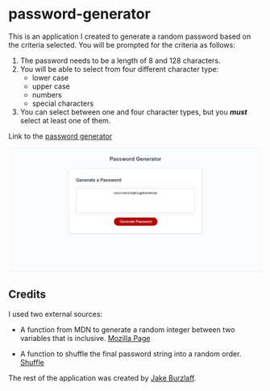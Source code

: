 # password-generator

This is an application I created to generate a random password based on the criteria selected.  You will be prompted for the criteria as follows: 
 1. The password needs to be a length of 8 and 128 characters.
 2. You will be able to select from four different character type:
    - lower case
    - upper case
    - numbers
    - special characters
 3. You can select between one and four character types, but you ***must*** select at least one of them.
 
 Link to the [password generator](https://jburz.github.io/password-generator)

 ![password-generator](./assets/images/password-generator.png)
 
 ## Credits
 
 I used two external sources:
 * A function from MDN to generate a random integer between two variables that is inclusive.
 [Mozilla Page](https://developer.mozilla.org/en-US/docs/Web/JavaScript/Reference/Global_Objects/Math/random)

 * A function to shuffle the final password string into a random order.
 [Shuffle](https://www.codegrepper.com/code-examples/javascript/JAVASCRIPT+shuffle+a+string)

 The rest of the application was created by [Jake Burzlaff](https://www.github.io/jburz).